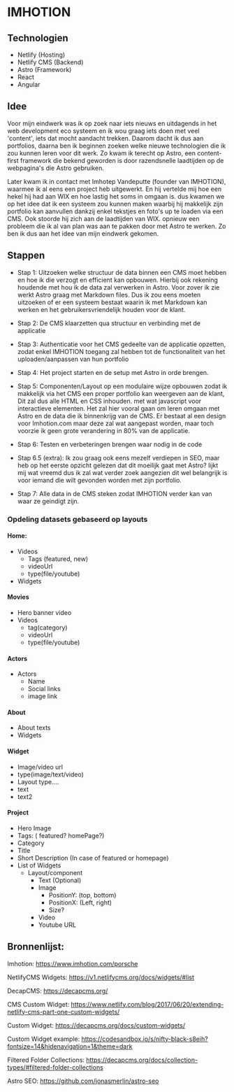 
# IMHOTION
## Technologien
 - Netlify (Hosting)
 - Netlify CMS (Backend)
 - Astro (Framework)
 - React
 - Angular
## Idee
Voor mijn eindwerk was ik op zoek naar iets nieuws en uitdagends in het web development eco systeem en ik wou graag iets doen met veel 'content', iets dat mocht aandacht trekken.
Daarom dacht ik dus aan portfolios, daarna ben ik beginnen zoeken welke nieuwe technologien die ik zou kunnen leren voor dit werk. Zo kwam ik terecht op Astro, een content-first framework die bekend geworden is door razendsnelle laadtijden op de webpagina's die Astro gebruiken.

Later kwam ik in contact met Imhotep Vandeputte (founder van IMHOTION), waarmee ik al eens een project heb uitgewerkt.
En hij vertelde mij hoe een hekel hij had aan WIX en hoe lastig het soms in omgaan is.
dus kwamen we op het idee dat ik een systeem zou kunnen maken waarbij hij makkelijk zijn portfolio kan aanvullen dankzij enkel tekstjes en foto's up te loaden via een CMS.
Ook stoorde hij zich aan de laadtijden van WIX. opnieuw een probleem die ik al van plan was aan te pakken door met Astro te werken. Zo ben ik dus aan het idee van mijn eindwerk gekomen.

## Stappen
- Stap 1: Uitzoeken welke structuur de data binnen een CMS moet hebben en hoe ik die verzogt en efficient kan opbouwen. Hierbij ook rekening houdende met hou ik de data zal verwerken in Astro. Voor zover ik zie werkt Astro graag met Markdown files. Dus ik zou eens moeten uitzoeken of er een systeem bestaat waarin ik met Markdown kan werken en het gebruikersvriendelijk houden voor de klant.

- Stap 2: De CMS klaarzetten qua structuur en verbinding met de applicatie

- Stap 3: Authenticatie voor het CMS gedeelte van de applicatie opzetten, zodat enkel IMHOTION toegang zal hebben tot de functionaliteit van het uploaden/aanpassen van hun portfolio
  
- Stap 4: Het project starten en de setup met Astro in orde brengen. 

- Stap 5: Componenten/Layout op een modulaire wijze opbouwen zodat ik makkelijk via het CMS een proper portfolio kan weergeven aan de klant, Dit zal dus alle HTML en CSS inhouden. met wat javascript voor interactieve elementen. Het zal hier vooral gaan om leren omgaan met Astro en de data die ik binnenkrijg van de CMS.  Er bestaat al een design voor Imhotion.com maar deze zal wat aangepast worden, maar toch voorzie ik geen grote verandering in 80% van de applicatie.
  
- Stap 6: Testen en verbeteringen brengen waar nodig in de code
  
- Stap 6.5 (extra): Ik zou graag ook eens mezelf verdiepen in SEO, maar heb op het eerste opzicht gelezen dat dit moeilijk gaat met Astro? lijkt mij wat vreemd dus ik zal wat verder zoek aangezien dit wel belangrijk is voor iemand die wilt gevonden worden met zijn portfolio.
  
- Stap 7: Alle data in de CMS steken zodat IMHOTION verder kan van waar ze geindigt zijn.


### Opdeling datasets gebaseerd op layouts
#### Home:
- Videos
	- Tags (featured, new)
	- videoUrl
	- type(file/youtube)
- Widgets

#### Movies
- Hero banner video
- Videos
	- tag(category)
	- videoUrl
	- type(file/youtube)

#### Actors
- Actors
	- Name
	- Social links
	- image link

#### About
- About texts
- Widgets

#### Widget
- Image/video url
- type(image/text/video)
- Layout type....
- text
- text2
#### Project
- Hero Image
- Tags: ( featured? homePage?)
- Category
- Title
- Short Description (In case of featured or homepage)
- List of Widgets
	- Layout/component
		- Text (Optional)
		- Image
			- PositionY: (top, bottom)
			- PositionX: (Left, right)
			- Size?
		- Video
		- Youtube URL




## Bronnenlijst:
Imhotion: https://www.imhotion.com/porsche

NetlifyCMS Widgets: https://v1.netlifycms.org/docs/widgets/#list

DecapCMS: https://decapcms.org/

CMS Custom Widget: https://www.netlify.com/blog/2017/06/20/extending-netlify-cms-part-one-custom-widgets/ 

Custom Widget: https://decapcms.org/docs/custom-widgets/

Custom Widget example: https://codesandbox.io/s/nifty-black-s8eih?fontsize=14&hidenavigation=1&theme=dark

Filtered Folder Collections: https://decapcms.org/docs/collection-types/#filtered-folder-collections

Astro SEO: https://github.com/jonasmerlin/astro-seo

